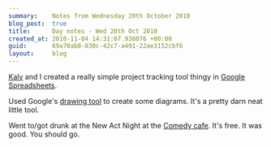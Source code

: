 ```yaml
---
summary:    Notes from Wednesday 20th October 2010
blog_post:  true
title:      Day notes - Wed 20th Oct 2010
created_at: 2010-11-04 14:31:07.938076 +00:00
guid:       69a70ab8-830c-42c7-a491-22ae3152cbf6
layout:     blog
---
```

  [Kalv](http://kalv.co.uk/) and I created a really simple project tracking tool thingy in [Google Spreadsheets](http://www.google.com/google-d-s/spreadsheets/).

  Used Google's [drawing tool](http://www.google.com/google-d-s/drawings/) to create some diagrams.  It's a pretty darn neat little tool.

  Went to/got drunk at the New Act Night at the [Comedy cafe](http://www.comedycafe.co.uk/).  It's free.  It was good.  You should go.
